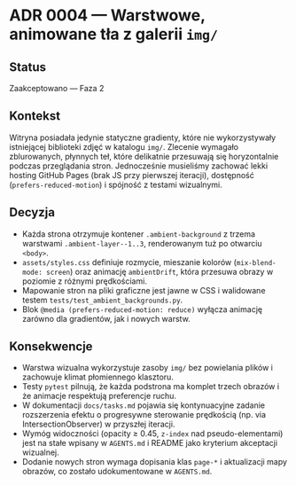 # ADR 0004 — Warstwowe, animowane tła z galerii `img/`

## Status
Zaakceptowano — Faza 2

## Kontekst
Witryna posiadała jedynie statyczne gradienty, które nie wykorzystywały istniejącej biblioteki zdjęć w katalogu `img/`. Zlecenie wymagało zblurowanych, płynnych teł, które delikatnie przesuwają się horyzontalnie podczas przeglądania stron. Jednocześnie musieliśmy zachować lekki hosting GitHub Pages (brak JS przy pierwszej iteracji), dostępność (`prefers-reduced-motion`) i spójność z testami wizualnymi.

## Decyzja
- Każda strona otrzymuje kontener `.ambient-background` z trzema warstwami `.ambient-layer--1..3`, renderowanym tuż po otwarciu `<body>`.
- `assets/styles.css` definiuje rozmycie, mieszanie kolorów (`mix-blend-mode: screen`) oraz animację `ambientDrift`, która przesuwa obrazy w poziomie z różnymi prędkościami.
- Mapowanie stron na pliki graficzne jest jawne w CSS i walidowane testem `tests/test_ambient_backgrounds.py`.
- Blok `@media (prefers-reduced-motion: reduce)` wyłącza animację zarówno dla gradientów, jak i nowych warstw.

## Konsekwencje
- Warstwa wizualna wykorzystuje zasoby `img/` bez powielania plików i zachowuje klimat płomiennego klasztoru.
- Testy `pytest` pilnują, że każda podstrona ma komplet trzech obrazów i że animacje respektują preferencje ruchu.
- W dokumentacji `docs/tasks.md` pojawia się kontynuacyjne zadanie rozszerzenia efektu o progresywne sterowanie prędkością (np. via IntersectionObserver) w przyszłej iteracji.
- Wymóg widoczności (opacity ≥ 0.45, `z-index` nad pseudo-elementami) jest na stałe wpisany w `AGENTS.md` i README jako kryterium akceptacji wizualnej.
- Dodanie nowych stron wymaga dopisania klas `page-*` i aktualizacji mapy obrazów, co zostało udokumentowane w `AGENTS.md`.
